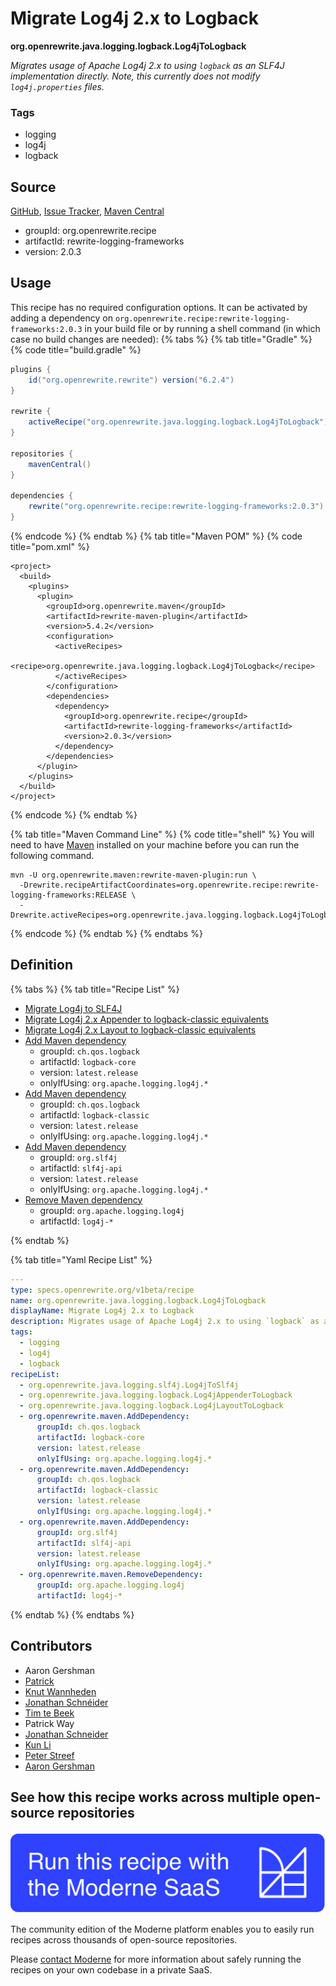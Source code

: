 # Migrate Log4j 2.x to Logback

**org.openrewrite.java.logging.logback.Log4jToLogback**

_Migrates usage of Apache Log4j 2.x to using `logback` as an SLF4J implementation directly. Note, this currently does not modify `log4j.properties` files._

### Tags

* logging
* log4j
* logback

## Source

[GitHub](https://github.com/openrewrite/rewrite-logging-frameworks/blob/main/src/main/resources/META-INF/rewrite/logback.yml), [Issue Tracker](https://github.com/openrewrite/rewrite-logging-frameworks/issues), [Maven Central](https://central.sonatype.com/artifact/org.openrewrite.recipe/rewrite-logging-frameworks/2.0.3/jar)

* groupId: org.openrewrite.recipe
* artifactId: rewrite-logging-frameworks
* version: 2.0.3


## Usage

This recipe has no required configuration options. It can be activated by adding a dependency on `org.openrewrite.recipe:rewrite-logging-frameworks:2.0.3` in your build file or by running a shell command (in which case no build changes are needed): 
{% tabs %}
{% tab title="Gradle" %}
{% code title="build.gradle" %}
```groovy
plugins {
    id("org.openrewrite.rewrite") version("6.2.4")
}

rewrite {
    activeRecipe("org.openrewrite.java.logging.logback.Log4jToLogback")
}

repositories {
    mavenCentral()
}

dependencies {
    rewrite("org.openrewrite.recipe:rewrite-logging-frameworks:2.0.3")
}
```
{% endcode %}
{% endtab %}
{% tab title="Maven POM" %}
{% code title="pom.xml" %}
```markup
<project>
  <build>
    <plugins>
      <plugin>
        <groupId>org.openrewrite.maven</groupId>
        <artifactId>rewrite-maven-plugin</artifactId>
        <version>5.4.2</version>
        <configuration>
          <activeRecipes>
            <recipe>org.openrewrite.java.logging.logback.Log4jToLogback</recipe>
          </activeRecipes>
        </configuration>
        <dependencies>
          <dependency>
            <groupId>org.openrewrite.recipe</groupId>
            <artifactId>rewrite-logging-frameworks</artifactId>
            <version>2.0.3</version>
          </dependency>
        </dependencies>
      </plugin>
    </plugins>
  </build>
</project>
```
{% endcode %}
{% endtab %}

{% tab title="Maven Command Line" %}
{% code title="shell" %}
You will need to have [Maven](https://maven.apache.org/download.cgi) installed on your machine before you can run the following command.

```shell
mvn -U org.openrewrite.maven:rewrite-maven-plugin:run \
  -Drewrite.recipeArtifactCoordinates=org.openrewrite.recipe:rewrite-logging-frameworks:RELEASE \
  -Drewrite.activeRecipes=org.openrewrite.java.logging.logback.Log4jToLogback
```
{% endcode %}
{% endtab %}
{% endtabs %}

## Definition

{% tabs %}
{% tab title="Recipe List" %}
* [Migrate Log4j to SLF4J](../../../java/logging/slf4j/log4jtoslf4j.md)
* [Migrate Log4j 2.x Appender to logback-classic equivalents](../../../java/logging/logback/log4jappendertologback.md)
* [Migrate Log4j 2.x Layout to logback-classic equivalents](../../../java/logging/logback/log4jlayouttologback.md)
* [Add Maven dependency](../../../maven/adddependency.md)
  * groupId: `ch.qos.logback`
  * artifactId: `logback-core`
  * version: `latest.release`
  * onlyIfUsing: `org.apache.logging.log4j.*`
* [Add Maven dependency](../../../maven/adddependency.md)
  * groupId: `ch.qos.logback`
  * artifactId: `logback-classic`
  * version: `latest.release`
  * onlyIfUsing: `org.apache.logging.log4j.*`
* [Add Maven dependency](../../../maven/adddependency.md)
  * groupId: `org.slf4j`
  * artifactId: `slf4j-api`
  * version: `latest.release`
  * onlyIfUsing: `org.apache.logging.log4j.*`
* [Remove Maven dependency](../../../maven/removedependency.md)
  * groupId: `org.apache.logging.log4j`
  * artifactId: `log4j-*`

{% endtab %}

{% tab title="Yaml Recipe List" %}
```yaml
---
type: specs.openrewrite.org/v1beta/recipe
name: org.openrewrite.java.logging.logback.Log4jToLogback
displayName: Migrate Log4j 2.x to Logback
description: Migrates usage of Apache Log4j 2.x to using `logback` as an SLF4J implementation directly. Note, this currently does not modify `log4j.properties` files.
tags:
  - logging
  - log4j
  - logback
recipeList:
  - org.openrewrite.java.logging.slf4j.Log4jToSlf4j
  - org.openrewrite.java.logging.logback.Log4jAppenderToLogback
  - org.openrewrite.java.logging.logback.Log4jLayoutToLogback
  - org.openrewrite.maven.AddDependency:
      groupId: ch.qos.logback
      artifactId: logback-core
      version: latest.release
      onlyIfUsing: org.apache.logging.log4j.*
  - org.openrewrite.maven.AddDependency:
      groupId: ch.qos.logback
      artifactId: logback-classic
      version: latest.release
      onlyIfUsing: org.apache.logging.log4j.*
  - org.openrewrite.maven.AddDependency:
      groupId: org.slf4j
      artifactId: slf4j-api
      version: latest.release
      onlyIfUsing: org.apache.logging.log4j.*
  - org.openrewrite.maven.RemoveDependency:
      groupId: org.apache.logging.log4j
      artifactId: log4j-*

```
{% endtab %}
{% endtabs %}

## Contributors
* Aaron Gershman
* [Patrick](mailto:patway99@gmail.com)
* [Knut Wannheden](mailto:knut@moderne.io)
* [Jonathan Schnéider](mailto:jkschneider@gmail.com)
* [Tim te Beek](mailto:timtebeek@gmail.com)
* Patrick Way
* [Jonathan Schneider](mailto:jkschneider@gmail.com)
* [Kun Li](mailto:kun@moderne.io)
* [Peter Streef](mailto:p.streef@gmail.com)
* [Aaron Gershman](mailto:aegershman@gmail.com)


## See how this recipe works across multiple open-source repositories

[![Moderne Link Image](/.gitbook/assets/ModerneRecipeButton.png)](https://app.moderne.io/recipes/org.openrewrite.java.logging.logback.Log4jToLogback)

The community edition of the Moderne platform enables you to easily run recipes across thousands of open-source repositories.

Please [contact Moderne](https://moderne.io/product) for more information about safely running the recipes on your own codebase in a private SaaS.
